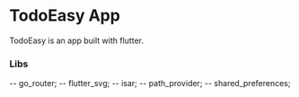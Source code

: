 # TodoEasy App

TodoEasy is an app built with flutter.

### Libs

-- go_router;
-- flutter_svg;
-- isar;
-- path_provider;
-- shared_preferences;
